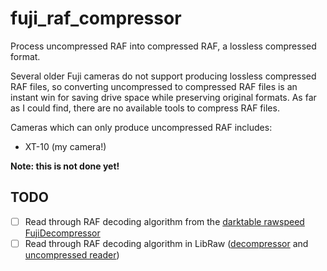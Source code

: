 # fuji_raf_compressor
Process uncompressed RAF into compressed RAF, a lossless compressed format.

Several older Fuji cameras do not support producing lossless compressed RAF files, so converting uncompressed to compressed RAF files is an instant win for saving drive space while preserving original formats. As far as I could find, there are no available tools to compress RAF files.

Cameras which can only produce uncompressed RAF includes:
- XT-10 (my camera!)

**Note: this is not done yet!**

## TODO
- [ ] Read through RAF decoding algorithm from the [darktable rawspeed FujiDecompressor](https://github.com/darktable-org/rawspeed/blob/develop/src/librawspeed/decompressors/FujiDecompressor.h)
- [ ] Read through RAF decoding algorithm in LibRaw ([decompressor](https://github.com/LibRaw/LibRaw/blob/1dbed6b7e65ef2ebd0c3f82722a0b7f3990845f7/src/decoders/fuji_compressed.cpp) and [uncompressed reader](https://github.com/LibRaw/LibRaw/blob/1dbed6b7e65ef2ebd0c3f82722a0b7f3990845f7/src/utils/open.cpp#L653-L710))
